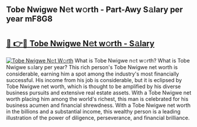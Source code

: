 ## Tobe Nwigwe N𝚎t w𝚘rth - Part-Awy S𝚊lary per year mF8G8

# <h2><a href="http://gc0m7k2.nevu.top/?p=Tobe+Nwigwe">🔗 👉🔴 Tobe Nwigwe N𝚎t w𝚘rth - S𝚊lary</a></h2>

[![Tobe Nwigwe N𝚎t W𝚘rth](https://i.imgur.com/Oavwk0R.jpeg)](http://gc0m7k2.nevu.top/?p=Tobe+Nwigwe)
What is Tobe Nwigwe n𝚎t w𝚘rth? What is Tobe Nwigwe s𝚊lary per year?
This rich person's Tobe Nwigwe net worth is considerable, earning him a spot among the industry's most financially successful. His income from his job is considerable, but it is eclipsed by Tobe Nwigwe net worth, which is thought to be amplified by his diverse business pursuits and extensive real estate assets. With a Tobe Nwigwe net worth placing him among the world's richest, this man is celebrated for his business acumen and financial shrewdness. With a Tobe Nwigwe net worth in the billions and a substantial income, this wealthy person is a leading illustration of the power of diligence, perseverance, and financial brilliance.
